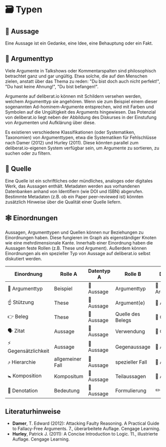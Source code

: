 # 🗃️ Typen

## 💭 Aussage

Eine Aussage ist ein Gedanke, eine Idee, eine Behauptung oder ein Fakt.

## 🧬 Argumenttyp

Viele Argumente in Talkshows oder Kommentarspalten sind philosophisch betrachtet ganz und gar ungültig. Etwa solche, die auf den Menschen zielen, anstatt über das Thema zu reden: "Du bist doch auch nicht perfekt!", "Du hast keine Ahnung!", "Du bist befangen!".

Argumente auf deliberat.io können mit Schildern versehen werden, welchem Argumenttyp sie angehören. Wenn sie zum Beispiel einem dieser sogenannten Ad-hominem-Argumente entsprechen, wird mit Farben und Symbolen auf die Ungültigkeit des Arguments hingewiesen. Das Potenzial von deliberat.io liegt neben der Abbildung des Diskurses in der Einstufung von Argumenten und Aufklärung über diese.

Es existieren verschiedene Klassifikationen (oder Systematiken, Taxonomien) von Argumenttypen, etwa die Systematiken für Fehlschlüsse nach Damer (2012) und Hurley (2011). Diese könnten parallel zum deliberat.io-eigenen System verfügbar sein, um Argumente zu sortieren, zu suchen oder zu filtern.

<!-- #### Beispiele für Argumenttypen

| Argumenttyp         | allgemeinerer Typ   | Beispiel |
| ------------------- | ------------------- | -------- |
| Faktenargument      |                     |          |
| Normatives Argument |                     |          |
| Ad-hominem-Argument |                     |          |
| Tu-quoque-Argument  | Ad-hominem-Argument |          |
| Whataboutism        | Tu-quoque-Argument  |          | -->

## 📖 Quelle

Eine Quelle ist ein schriftliches oder mündliches, analoges oder digitales Werk, das Aussagen enthält. Metadaten werden aus vorhandenen Datenbanken anhand von Identifiern (wie DOI und ISBN) abgerufen. Bestimmte Metadaten (z.B. ob ein Paper peer-reviewed ist) könnten zusätzlich Hinweise über die Qualität einer Quelle liefern.

## 🕸️ Einordnungen

Aussagen, Argumenttypen und Quellen können nur Beziehungen zu Einordnungen haben. Diese fungieren im Graph als eigenständiger Knoten wie eine mehrdimensionale Kante. Innerhalb einer Einordnung haben die Aussagen feste Rollen (z.B. These und Argument). Außerdem können Einordnungen als ein spezieller Typ von Aussage auf deliberat.io selbst diskutiert werden.

| Einordnung           | Rolle A          | Datentyp A | Rolle B           | Datentyp       |
| -------------------- | ---------------- | ---------- | ----------------- | -------------- |
| 🧬 Argumenttyp       | Beispiel         | 💭 Aussage | Argumenttyp       | 🧬 Argumenttyp |
| ☝️ Stützung          | These            | 💭 Aussage | Argument(e)       | 💭 Aussage     |
| 👉 Beleg             | These            | 💭 Aussage | Quelle des Belegs | 📖 Quelle      |
| 🗣️ Zitat             | Aussage          | 💭 Aussage | Verwendung        | 📖 Quelle      |
| ⚡ Gegensätzlichkeit | Aussage          | 💭 Aussage | Gegenaussage      | 💭 Aussage     |
| ⤴️ Hierarchie        | allgemeiner Fall | 💭 Aussage | spezieller Fall   | 💭 Aussage     |
| 🚼 Komposition       | Kompositum       | 💭 Aussage | Teilaussagen      | 💭 Aussage     |
| 💬 Denotation        | Bedeutung        | 💭 Aussage | Formulierung      | ✏️ Text        |

## Literaturhinweise

- **Damer**, T. Edward (2012): Attacking Faulty Reasoning. A Practical Guide to Fallacy-Free Arguments. 7., überarbeitete Auflage. Cengage Learning.
- **Hurley**, Patrick J. (2011): A Concise Introduction to Logic. 11., illustrierte Auflage. Cengage Learning.
